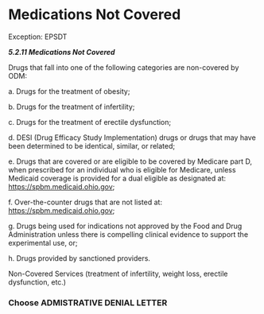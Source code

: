 # Medications Not Covered

Exception: EPSDT

***5.2.11 Medications Not Covered***

Drugs that fall into one of the following categories are non-covered by ODM:

a. Drugs for the treatment of obesity;

b. Drugs for the treatment of infertility;

c. Drugs for the treatment of erectile dysfunction;

d. DESI (Drug Efficacy Study Implementation) drugs or drugs that may have been determined to be 
identical, similar, or related;

e. Drugs that are covered or are eligible to be covered by Medicare part D, when prescribed for an 
individual who is eligible for Medicare, unless Medicaid coverage is provided for a dual eligible as 
designated at: https://spbm.medicaid.ohio.gov;

f. Over-the-counter drugs that are not listed at: https://spbm.medicaid.ohio.gov;

g. Drugs being used for indications not approved by the Food and Drug Administration unless there 
is compelling clinical evidence to support the experimental use, or;

h. Drugs provided by sanctioned providers.



Non-Covered Services (treatment of infertility, weight loss, erectile dysfunction, etc.)

### Choose ADMISTRATIVE DENIAL LETTER

